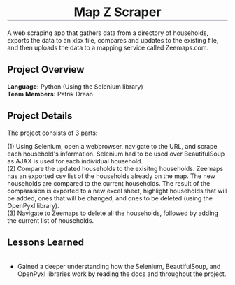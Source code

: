 <h1 align="center" style="border-bottom: 3px solid #a8aeb7"> Map Z Scraper </h1>
A web scraping app that gathers data from a directory of households, exports the data to an xlsx file, compares and updates to the existing file, and then uploads the data to a mapping service called Zeemaps.com.

## Project Overview
**Language:** Python (Using the Selenium library) <br/>
**Team Members:** Patrik Drean<br/>

## Project Details
The project consists of 3 parts: <br/>

(1) Using Selenium, open a webbrowser, navigate to the URL, and scrape each household's information. Selenium had to be used over BeautifulSoup as AJAX is used for each individual household. <br/>
(2) Compare the updated households to the exisitng households. Zeemaps has an exported csv list of the households already on the map. The new households are compared to the current households. The result of the comparasion is exported to a new excel sheet, highlight households that will be added, ones that will be changed, and ones to be deleted (using the OpenPyxl library). <br/>
(3) Navigate to Zeemaps to delete all the households, followed by adding the current list of households. <br/>

## Lessons Learned 
<ul>  
  <li>Gained a deeper understanding how the Selenium, BeautifulSoup, and OpenPyxl libraries work by reading the docs and throughout the project. </li>
</ul>



